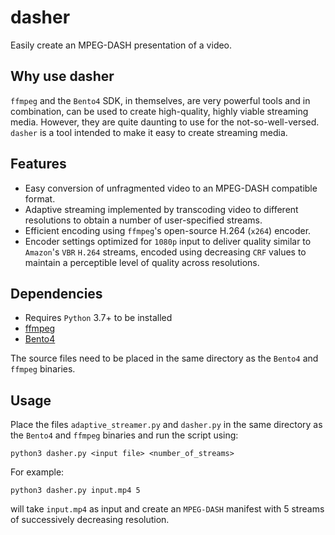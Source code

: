 # dasher
Easily create an MPEG-DASH presentation of a video.

## Why use dasher
`ffmpeg` and the `Bento4` SDK, in themselves, are very powerful tools and in combination, can be used to create high-quality, highly viable streaming media.
However, they are quite daunting to use for the not-so-well-versed. `dasher` is a tool intended to make it easy to create streaming media.

## Features
* Easy conversion of unfragmented video to an MPEG-DASH compatible format.
* Adaptive streaming implemented by transcoding video to different resolutions to obtain a number of user-specified streams.
* Efficient encoding using `ffmpeg`'s open-source H.264 (`x264`) encoder.
* Encoder settings optimized for `1080p` input to deliver quality similar to `Amazon`'s `VBR` `H.264` streams, encoded using decreasing `CRF` values to maintain
a perceptible level of quality across resolutions.

## Dependencies
* Requires `Python` 3.7+ to be installed
* [ffmpeg](https://ffmpeg.org)
* [Bento4](https://www.bento4.com)

The source files need to be placed in the same directory as the `Bento4` and `ffmpeg` binaries.

## Usage

Place the files `adaptive_streamer.py` and `dasher.py` in the same directory as the `Bento4` and `ffmpeg` binaries and run the script using:

`python3 dasher.py <input file> <number_of_streams>`

For example:

`python3 dasher.py input.mp4 5`

will take `input.mp4` as input and create an `MPEG-DASH` manifest with 5 streams of successively decreasing resolution.
